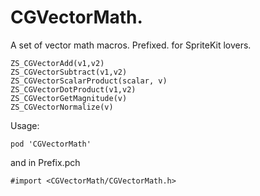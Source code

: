 CGVectorMath.
==================

A set of vector math macros. Prefixed. for SpriteKit lovers.


    ZS_CGVectorAdd(v1,v2)
    ZS_CGVectorSubtract(v1,v2)
    ZS_CGVectorScalarProduct(scalar, v)
    ZS_CGVectorDotProduct(v1,v2)
    ZS_CGVectorGetMagnitude(v)
    ZS_CGVectorNormalize(v)
	
	
Usage:

	pod 'CGVectorMath'
	
and in Prefix.pch
	
	#import <CGVectorMath/CGVectorMath.h>
